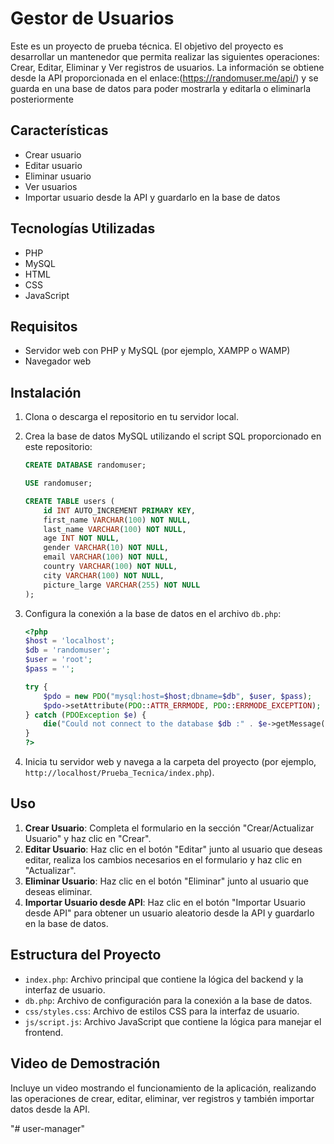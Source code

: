 # Gestor de Usuarios

Este es un proyecto de prueba técnica. El objetivo del proyecto es desarrollar un mantenedor que permita realizar las siguientes operaciones: Crear, Editar, Eliminar y Ver registros de usuarios. La información se obtiene desde la API proporcionada en el enlace:(https://randomuser.me/api/) y se guarda en una base de datos para poder mostrarla y editarla o eliminarla posteriormente

## Características

- Crear usuario
- Editar usuario
- Eliminar usuario
- Ver usuarios
- Importar usuario desde la API y guardarlo en la base de datos

## Tecnologías Utilizadas

- PHP
- MySQL
- HTML
- CSS
- JavaScript

## Requisitos

- Servidor web con PHP y MySQL (por ejemplo, XAMPP o WAMP)
- Navegador web

## Instalación

1. Clona o descarga el repositorio en tu servidor local.
2. Crea la base de datos MySQL utilizando el script SQL proporcionado en este repositorio:

    ```sql
    CREATE DATABASE randomuser;

    USE randomuser;

    CREATE TABLE users (
        id INT AUTO_INCREMENT PRIMARY KEY,
        first_name VARCHAR(100) NOT NULL,
        last_name VARCHAR(100) NOT NULL,
        age INT NOT NULL,
        gender VARCHAR(10) NOT NULL,
        email VARCHAR(100) NOT NULL,
        country VARCHAR(100) NOT NULL,
        city VARCHAR(100) NOT NULL,
        picture_large VARCHAR(255) NOT NULL
    );
    ```

3. Configura la conexión a la base de datos en el archivo `db.php`:

    ```php
    <?php
    $host = 'localhost';
    $db = 'randomuser';
    $user = 'root';
    $pass = '';

    try {
        $pdo = new PDO("mysql:host=$host;dbname=$db", $user, $pass);
        $pdo->setAttribute(PDO::ATTR_ERRMODE, PDO::ERRMODE_EXCEPTION);
    } catch (PDOException $e) {
        die("Could not connect to the database $db :" . $e->getMessage());
    }
    ?>
    ```

4. Inicia tu servidor web y navega a la carpeta del proyecto (por ejemplo, `http://localhost/Prueba_Tecnica/index.php`).

## Uso

1. **Crear Usuario**: Completa el formulario en la sección "Crear/Actualizar Usuario" y haz clic en "Crear".
2. **Editar Usuario**: Haz clic en el botón "Editar" junto al usuario que deseas editar, realiza los cambios necesarios en el formulario y haz clic en "Actualizar".
3. **Eliminar Usuario**: Haz clic en el botón "Eliminar" junto al usuario que deseas eliminar.
4. **Importar Usuario desde API**: Haz clic en el botón "Importar Usuario desde API" para obtener un usuario aleatorio desde la API y guardarlo en la base de datos.

## Estructura del Proyecto

- `index.php`: Archivo principal que contiene la lógica del backend y la interfaz de usuario.
- `db.php`: Archivo de configuración para la conexión a la base de datos.
- `css/styles.css`: Archivo de estilos CSS para la interfaz de usuario.
- `js/script.js`: Archivo JavaScript que contiene la lógica para manejar el frontend.

## Video de Demostración

Incluye un video mostrando el funcionamiento de la aplicación, realizando las operaciones de crear, editar, eliminar, ver registros y también importar datos desde la API.

"# user-manager" 
